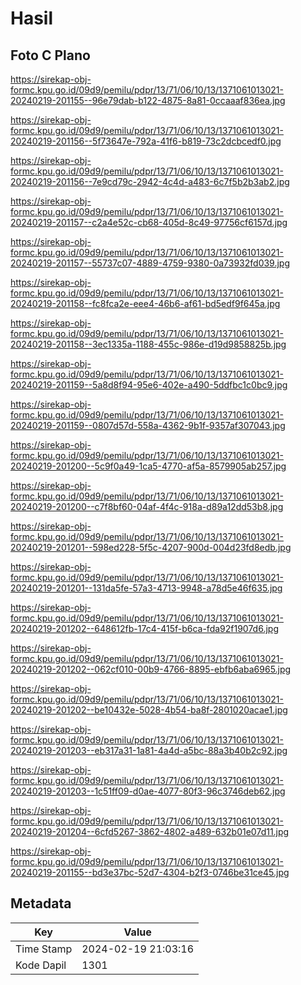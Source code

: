 # Hasil

## Foto C Plano

https://sirekap-obj-formc.kpu.go.id/09d9/pemilu/pdpr/13/71/06/10/13/1371061013021-20240219-201155--96e79dab-b122-4875-8a81-0ccaaaf836ea.jpg

https://sirekap-obj-formc.kpu.go.id/09d9/pemilu/pdpr/13/71/06/10/13/1371061013021-20240219-201156--5f73647e-792a-41f6-b819-73c2dcbcedf0.jpg

https://sirekap-obj-formc.kpu.go.id/09d9/pemilu/pdpr/13/71/06/10/13/1371061013021-20240219-201156--7e9cd79c-2942-4c4d-a483-6c7f5b2b3ab2.jpg

https://sirekap-obj-formc.kpu.go.id/09d9/pemilu/pdpr/13/71/06/10/13/1371061013021-20240219-201157--c2a4e52c-cb68-405d-8c49-97756cf6157d.jpg

https://sirekap-obj-formc.kpu.go.id/09d9/pemilu/pdpr/13/71/06/10/13/1371061013021-20240219-201157--55737c07-4889-4759-9380-0a73932fd039.jpg

https://sirekap-obj-formc.kpu.go.id/09d9/pemilu/pdpr/13/71/06/10/13/1371061013021-20240219-201158--fc8fca2e-eee4-46b6-af61-bd5edf9f645a.jpg

https://sirekap-obj-formc.kpu.go.id/09d9/pemilu/pdpr/13/71/06/10/13/1371061013021-20240219-201158--3ec1335a-1188-455c-986e-d19d9858825b.jpg

https://sirekap-obj-formc.kpu.go.id/09d9/pemilu/pdpr/13/71/06/10/13/1371061013021-20240219-201159--5a8d8f94-95e6-402e-a490-5ddfbc1c0bc9.jpg

https://sirekap-obj-formc.kpu.go.id/09d9/pemilu/pdpr/13/71/06/10/13/1371061013021-20240219-201159--0807d57d-558a-4362-9b1f-9357af307043.jpg

https://sirekap-obj-formc.kpu.go.id/09d9/pemilu/pdpr/13/71/06/10/13/1371061013021-20240219-201200--5c9f0a49-1ca5-4770-af5a-8579905ab257.jpg

https://sirekap-obj-formc.kpu.go.id/09d9/pemilu/pdpr/13/71/06/10/13/1371061013021-20240219-201200--c7f8bf60-04af-4f4c-918a-d89a12dd53b8.jpg

https://sirekap-obj-formc.kpu.go.id/09d9/pemilu/pdpr/13/71/06/10/13/1371061013021-20240219-201201--598ed228-5f5c-4207-900d-004d23fd8edb.jpg

https://sirekap-obj-formc.kpu.go.id/09d9/pemilu/pdpr/13/71/06/10/13/1371061013021-20240219-201201--131da5fe-57a3-4713-9948-a78d5e46f635.jpg

https://sirekap-obj-formc.kpu.go.id/09d9/pemilu/pdpr/13/71/06/10/13/1371061013021-20240219-201202--648612fb-17c4-415f-b6ca-fda92f1907d6.jpg

https://sirekap-obj-formc.kpu.go.id/09d9/pemilu/pdpr/13/71/06/10/13/1371061013021-20240219-201202--062cf010-00b9-4766-8895-ebfb6aba6965.jpg

https://sirekap-obj-formc.kpu.go.id/09d9/pemilu/pdpr/13/71/06/10/13/1371061013021-20240219-201202--be10432e-5028-4b54-ba8f-2801020acae1.jpg

https://sirekap-obj-formc.kpu.go.id/09d9/pemilu/pdpr/13/71/06/10/13/1371061013021-20240219-201203--eb317a31-1a81-4a4d-a5bc-88a3b40b2c92.jpg

https://sirekap-obj-formc.kpu.go.id/09d9/pemilu/pdpr/13/71/06/10/13/1371061013021-20240219-201203--1c51ff09-d0ae-4077-80f3-96c3746deb62.jpg

https://sirekap-obj-formc.kpu.go.id/09d9/pemilu/pdpr/13/71/06/10/13/1371061013021-20240219-201204--6cfd5267-3862-4802-a489-632b01e07d11.jpg

https://sirekap-obj-formc.kpu.go.id/09d9/pemilu/pdpr/13/71/06/10/13/1371061013021-20240219-201155--bd3e37bc-52d7-4304-b2f3-0746be31ce45.jpg


## Metadata

| Key        | Value               |
| ---------- | ------------------- |
| Time Stamp | 2024-02-19 21:03:16 |
| Kode Dapil | 1301                |



